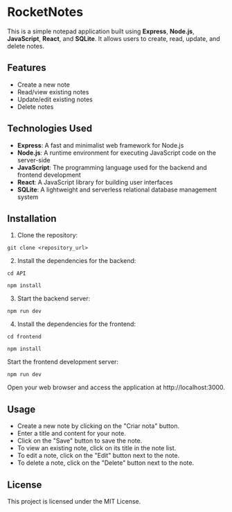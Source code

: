 # RocketNotes

This is a simple notepad application built using **Express**, **Node.js**, **JavaScript**, **React**, and **SQLite**. It allows users to create, read, update, and delete notes.

## Features

- Create a new note
- Read/view existing notes
- Update/edit existing notes
- Delete notes

## Technologies Used

- **Express**: A fast and minimalist web framework for Node.js
- **Node.js**: A runtime environment for executing JavaScript code on the server-side
- **JavaScript**: The programming language used for the backend and frontend development
- **React**: A JavaScript library for building user interfaces
- **SQLite**: A lightweight and serverless relational database management system

## Installation

1. Clone the repository:

```git clone <repository_url>```

2. Install the dependencies for the backend:

```cd API```

```npm install```

3. Start the backend server:

```npm run dev ```


4. Install the dependencies for the frontend:

```cd frontend```

```npm install```

Start the frontend development server:

```npm run dev```

Open your web browser and access the application at http://localhost:3000.

## Usage

- Create a new note by clicking on the "Criar nota" button.
- Enter a title and content for your note.
- Click on the "Save" button to save the note.
- To view an existing note, click on its title in the note list.
- To edit a note, click on the "Edit" button next to the note.
- To delete a note, click on the "Delete" button next to the note.

## License

This project is licensed under the MIT License.
